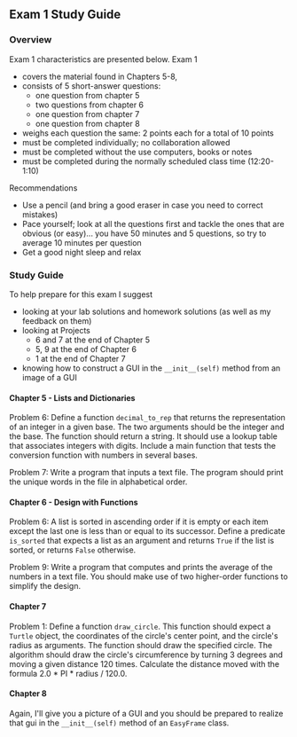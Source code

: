 ## Exam 1 Study Guide

### Overview

Exam 1 characteristics are presented below. Exam 1

* covers the material found in Chapters 5-8,
* consists of 5 short-answer questions:
    * one question from chapter 5
    * two questions from chapter 6
    * one question from chapter 7
    * one question from chapter 8
* weighs each question the same: 2 points each for a total of 10 points
* must be completed individually; no collaboration allowed
* must be completed without the use computers, books or notes
* must be completed during the normally scheduled class time (12:20-1:10)

Recommendations

* Use a pencil (and bring a good eraser in case you need to correct mistakes)
* Pace yourself; look at all the questions first and tackle the ones that are obvious (or easy)... you have 50 minutes and 5 questions, so try to average 10 minutes per question
* Get a good night sleep and relax

### Study Guide

To help prepare for this exam I suggest

* looking at your lab solutions and homework solutions (as well as my feedback on them)
* looking at Projects 
    * 6 and 7 at the end of Chapter 5
    * 5, 9 at the end of Chapter 6
    * 1 at the end of Chapter 7
* knowing how to construct a GUI in the `__init__(self)` method from an image of a GUI

#### Chapter 5 - Lists and Dictionaries

Problem 6: Define a function `decimal_to_rep` that returns the representation of an integer in a given base. The two arguments should be the integer and the base. The function should return a string. It should use a lookup table that associates integers with digits. Include a main function that tests the conversion function with numbers in several bases.

Problem 7: Write a program that inputs a text file. The program should print the unique words in the file in alphabetical order.

#### Chapter 6 - Design with Functions

Problem 6: A list is sorted in ascending order if it is empty or each item except the last one is less than or equal to its successor. Define a predicate `is_sorted` that expects a list as an argument and returns `True` if the list is sorted, or returns `False` otherwise.

Problem 9: Write a program that computes and prints the average of the numbers in a text file. You should make use of two higher-order functions to simplify the design.

#### Chapter 7

Problem 1: Define a function `draw_circle`. This function should expect a `Turtle` object, the coordinates of the circle's center point, and the circle's radius as arguments. The function should draw the specified circle. The algorithm should draw the circle's circumference by turning 3 degrees and moving a given distance 120 times. Calculate the distance moved with the formula 2.0 * PI * radius / 120.0.

#### Chapter 8 

Again, I'll give you a picture of a GUI and you should be prepared to realize that gui in the `__init__(self)` method of an `EasyFrame` class.